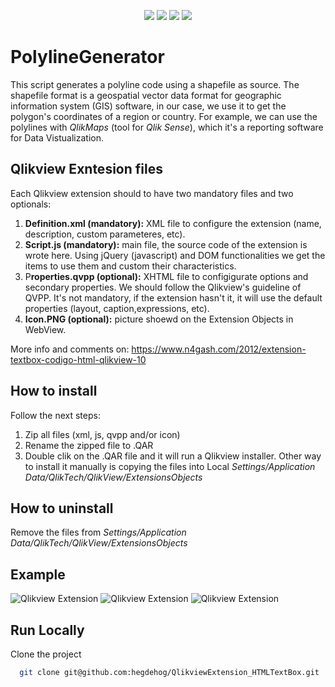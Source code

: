 <p align="center">
<a href=""><img src="https://img.shields.io/badge/Javascipt-%23DD0031.svg?style=for-the-badge&logo=javascript&logoColor=white" /></a>
<a href=""><img src="https://img.shields.io/badge/jQuery-%23DD0031.svg?style=for-the-badge&logo=jQuery&logoColor=white" /></a>
<a href=""><img src="https://img.shields.io/github/v/release/hegdehog/QlikviewExtension_HTMLTextBox?style=for-the-badge" /></a>
<a href=""><img src="https://img.shields.io/github/repo-size/hegdehog/QlikviewExtension_HTMLTextBox?style=for-the-badge" /></a>
</p>

# PolylineGenerator
This script generates a polyline code using a shapefile as source. The shapefile format is a geospatial vector data format for geographic information system (GIS) software, in our case, we use it to get the polygon's coordinates of a region or country. For example, we can use the polylines with *QlikMaps* (tool for *Qlik Sense*), which it's a reporting software for Data Vistualization.


## Qlikview Exntesion files
Each Qlikview extension should to have two mandatory files and two optionals:
1. **Definition.xml (mandatory):** XML file to configure the extension (name, description, custom parameteres, etc). 
2. **Script.js (mandatory):** main file, the source code of the extension is wrote here. Using jQuery (javascript) and DOM functionalities we get the items to use them and custom their characteristics.
3. P**roperties.qvpp (optional):** XHTML file to configigurate options and secondary properties. We should follow the Qlikview's guideline of QVPP. It's not mandatory, if the extension hasn't it, it will use the default properties (layout, caption,expressions, etc).
4. **Icon.PNG (optional):** picture shoewd on the Extension Objects in WebView.


More info and comments on: https://www.n4gash.com/2012/extension-textbox-codigo-html-qlikview-10
 
## How to install
Follow the next steps:
1. Zip all files (xml, js, qvpp and/or icon)
2. Rename the zipped file to .QAR
3. Double clik on the .QAR file and it will run a Qlikview installer. Other way to install it manually is copying the files into Local *Settings/Application Data/QlikTech/QlikView/ExtensionsObjects*

## How to uninstall 
Remove the files from *Settings/Application Data/QlikTech/QlikView/ExtensionsObjects*

## Example
![Qlikview Extension](https://i0.wp.com/www.n4gash.com/wp-content/2012/qlikview_extension_html_textbox_01.png)
![Qlikview Extension](https://i0.wp.com/www.n4gash.com/wp-content/2012/qlikview_extension_html_textbox_02.png)
![Qlikview Extension](https://i0.wp.com/www.n4gash.com/wp-content/2012/qlikview_extension_html_textbox_03.png)


 
## Run Locally

Clone the project

```bash
  git clone git@github.com:hegdehog/QlikviewExtension_HTMLTextBox.git
```
